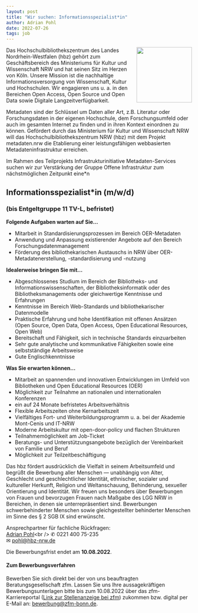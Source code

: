 ```yaml
---
layout: post
title: "Wir suchen: Informationsspezialist*in"
author: Adrian Pohl
date: 2022-07-26
tags: job
---
```


<img style="float: right; width:150px !important;" src="https://lobid.org/images/hbz.png">


Das Hochschulbibliothekszentrum des Landes Nordrhein-Westfalen (hbz) gehört zum Geschäftsbereich des Ministeriums für Kultur und Wissenschaft NRW und hat seinen Sitz im Herzen von Köln. Unsere Mission ist die nachhaltige Informationsversorgung von Wissenschaft, Kultur und Hochschulen. Wir engagieren uns u. a. in den Bereichen Open Access, Open Source und Open Data sowie Digitale Langzeitverfügbarkeit.
 
Metadaten sind der Schlüssel um Daten aller Art, z.B. Literatur oder Forschungsdaten in der eigenen Hochschule, dem Forschungsumfeld oder auch im gesamten Internet zu finden und in ihren Kontext einordnen zu können.  Gefördert durch das Ministerium für Kultur und Wissenschaft NRW will das Hochschulbibliothekszentrum NRW (hbz) mit dem Projekt metadaten.nrw die Etablierung einer leistungsfähigen webbasierten Metadateninfrastruktur erreichen.
 
Im Rahmen des Teilprojekts Infrastrukturinitiative Metadaten-Services suchen wir zur Verstärkung der Gruppe Offene Infrastruktur zum nächstmöglichen Zeitpunkt eine*n
 
## Informationsspezialist*in (m/w/d)
### (bis Entgeltgruppe 11 TV-L, befristet)
 
**Folgende Aufgaben warten auf Sie…**

* Mitarbeit in Standardisierungsprozessen im Bereich OER-Metadaten
* Anwendung und Anpassung existierender Angebote auf den Bereich Forschungsdatenmanagement
* Förderung des bibliothekarischen Austauschs in NRW über OER-Metadatenerstellung, -standardisierung und -nutzung

**Idealerweise bringen Sie mit…**

* Abgeschlossenes Studium im Bereich der Bibliotheks- und Informationswissenschaften, der Bibliotheksinformatik oder des Bibliotheksmanagements oder gleichwertige Kenntnisse und Erfahrungen
* Kenntnisse im Bereich Web-Standards und bibliothekarischer Datenmodelle
* Praktische Erfahrung und hohe Identifikation mit offenen Ansätzen (Open Source, Open Data, Open Access, Open Educational Resources, Open Web)
* Bereitschaft und Fähigkeit, sich in technische Standards einzuarbeiten
* Sehr gute analytische und kommunikative Fähigkeiten sowie eine selbstständige Arbeitsweise
* Gute Englischkenntnisse

**Was Sie erwarten können…**

* Mitarbeit an spannenden und innovativen Entwicklungen im Umfeld von Bibliotheken und Open Educational Resources (OER)
* Möglichkeit zur Teilnahme an nationalen und internationalen Konferenzen
* ein auf 24 Monate befristetes Arbeitsverhältnis
* Flexible Arbeitszeiten ohne Kernarbeitszeit
* Vielfältiges Fort- und Weiterbildungsprogramm u. a. bei der Akademie Mont-Cenis und IT-NRW
* Moderne Arbeitskultur mit open-door-policy und flachen Strukturen
* Teilnahmemöglichkeit am Job-Ticket
* Beratungs- und Unterstützungsangebote bezüglich der Vereinbarkeit von Familie und Beruf
* Möglichkeit zur Teilzeitbeschäftigung
 
Das hbz fördert ausdrücklich die Vielfalt in seinem Arbeitsumfeld und begrüßt die Bewerbung aller Menschen — unabhängig von Alter, Geschlecht und geschlechtlicher Identität, ethnischer, sozialer und kultureller Herkunft, Religion und Weltanschauung, Behinderung, sexueller Orientierung und Identität. Wir freuen uns besonders über Bewerbungen von Frauen und bevorzugen Frauen nach Maßgabe des LGG NRW in Bereichen, in denen sie unterrepräsentiert sind. Bewerbungen schwerbehinderter Menschen sowie gleichgestellter behinderter Menschen im Sinne des § 2 SGB IX sind erwünscht. 
 
Ansprechpartner für fachliche Rückfragen:<br />
[Adrian Pohl](https://lobid.org/team/ap#!)<br />
✆ 0221 400 75-235<br />
✉ pohl@hbz-nrw.de  

Die Bewerbungsfrist endet am **10.08.2022**.

#### Zum Bewerbungsverfahren

Bewerben Sie sich direkt bei der von uns beauftragten Beratungsgesellschaft zfm. Lassen Sie uns Ihre aussagekräftigen Bewerbungsunterlagen bitte bis zum 10.08.2022 über das zfm-Karriereportal ([Link zur Stellenanzeige bei zfm](https://www.zfm-bonn.de/jobs/stellenangebote/stellenangebot/?job=informationsspezialist-in-m+w+d-hochschulbibliothekszentrum-des-landes-nordrhein-westfalen)) zukommen bzw. digital per E-Mail an: bewerbung@zfm-bonn.de.